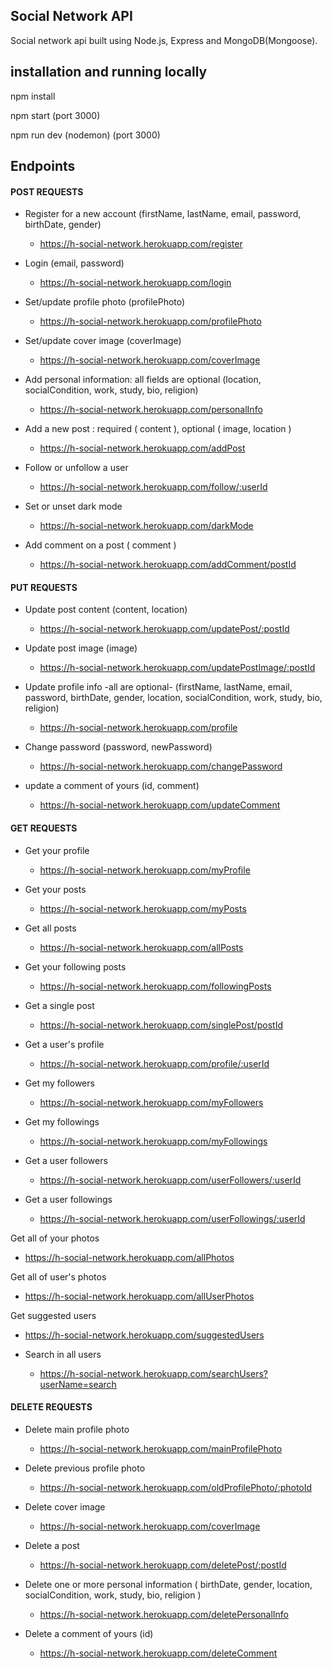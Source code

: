 <h2>Social Network API</h2>

Social network api built using Node.js, Express and MongoDB(Mongoose).

<h2>installation and running locally</h2>

npm install

npm start (port 3000)

npm run dev (nodemon) (port 3000)

<h2>Endpoints</h2>

<h4>POST REQUESTS</h4>

- Register for a new account (firstName, lastName, email, password, birthDate, gender)
  - https://h-social-network.herokuapp.com/register

- Login (email, password)
  - https://h-social-network.herokuapp.com/login

- Set/update profile photo (profilePhoto)
  - https://h-social-network.herokuapp.com/profilePhoto
 
- Set/update cover image (coverImage)
  - https://h-social-network.herokuapp.com/coverImage

- Add personal information: all fields are optional (location, socialCondition, work, study, bio, religion)
  - https://h-social-network.herokuapp.com/personalInfo

- Add a new post : required ( content ), optional ( image, location )
  - https://h-social-network.herokuapp.com/addPost

- Follow or unfollow a user 
  - https://h-social-network.herokuapp.com/follow/:userId

- Set or unset dark mode
  - https://h-social-network.herokuapp.com/darkMode

- Add comment on a post ( comment )
  - https://h-social-network.herokuapp.com/addComment/postId

<h4>PUT REQUESTS</h4>

- Update post content (content, location)
  - https://h-social-network.herokuapp.com/updatePost/:postId

- Update post image (image)
  - https://h-social-network.herokuapp.com/updatePostImage/:postId

- Update profile info -all are optional- (firstName, lastName, email, password, birthDate, gender, location, socialCondition, work, study, bio, religion)
  - https://h-social-network.herokuapp.com/profile

- Change password (password, newPassword)
  - https://h-social-network.herokuapp.com/changePassword

- update a comment of yours (id, comment)
  - https://h-social-network.herokuapp.com/updateComment 


<h4>GET REQUESTS</h4>

- Get your profile
  - https://h-social-network.herokuapp.com/myProfile

- Get your posts
  - https://h-social-network.herokuapp.com/myPosts

- Get all posts
  - https://h-social-network.herokuapp.com/allPosts

- Get your following posts
  - https://h-social-network.herokuapp.com/followingPosts

- Get a single post
  - https://h-social-network.herokuapp.com/singlePost/postId

- Get a user's profile
  - https://h-social-network.herokuapp.com/profile/:userId

- Get my followers 
  - https://h-social-network.herokuapp.com/myFollowers

- Get my followings
  - https://h-social-network.herokuapp.com/myFollowings

- Get a user followers
  - https://h-social-network.herokuapp.com/userFollowers/:userId

- Get a user followings
  - https://h-social-network.herokuapp.com/userFollowings/:userId

 Get all of your photos
  - https://h-social-network.herokuapp.com/allPhotos

Get all of user's photos
  - https://h-social-network.herokuapp.com/allUserPhotos

 Get suggested users
  - https://h-social-network.herokuapp.com/suggestedUsers

- Search in all users
  - https://h-social-network.herokuapp.com/searchUsers?userName=search

<h4>DELETE REQUESTS</h4>

- Delete main profile photo
  - https://h-social-network.herokuapp.com/mainProfilePhoto

- Delete previous profile photo
  - https://h-social-network.herokuapp.com/oldProfilePhoto/:photoId

- Delete cover image
  - https://h-social-network.herokuapp.com/coverImage
  
- Delete a post
  - https://h-social-network.herokuapp.com/deletePost/:postId

- Delete one or more personal information ( birthDate, gender, location, socialCondition, work, study, bio, religion ) 
  - https://h-social-network.herokuapp.com/deletePersonalInfo

- Delete a comment of yours (id)
  - https://h-social-network.herokuapp.com/deleteComment
 
